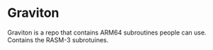# Graviton
Graviton is a repo that contains ARM64 subroutines people can use. Contains the RASM-3 subrotuines.
